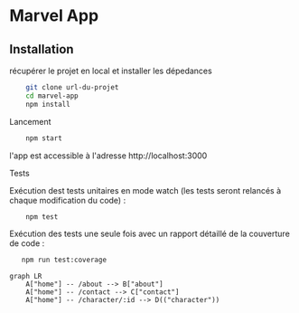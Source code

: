 # Marvel App

## Installation

récupérer le projet en local et installer les dépedances

```bash
    git clone url-du-projet
    cd marvel-app
    npm install
```

Lancement

```bash
    npm start
```

l'app est accessible à l'adresse http://localhost:3000

Tests

Exécution dest tests unitaires en mode watch (les tests seront relancés à chaque modification du code) :

```bash
    npm test
```

Exécution des tests une seule fois avec un rapport détaillé de la couverture de code :

 ```bash   
    npm run test:coverage
  ```

``` mermaid
graph LR
    A["home"] -- /about --> B["about"]
    A["home"] -- /contact --> C["contact"]
    A["home"] -- /character/:id --> D(("character"))
```